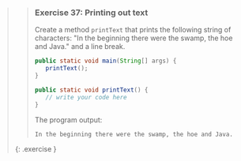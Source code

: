 >>### Exercise 37: Printing out text
>>
>>Create a method `printText` that prints the following string of characters: "In the beginning there were the swamp, the hoe and Java." and a line break.
>>
>>```java
>>public static void main(String[] args) {
>>    printText();
>>}
>>
>>public static void printText() {
>>    // write your code here
>>}
>>```
>>The program output:
>>```output
>>In the beginning there were the swamp, the hoe and Java.
>>```
>>
>{: .exercise }